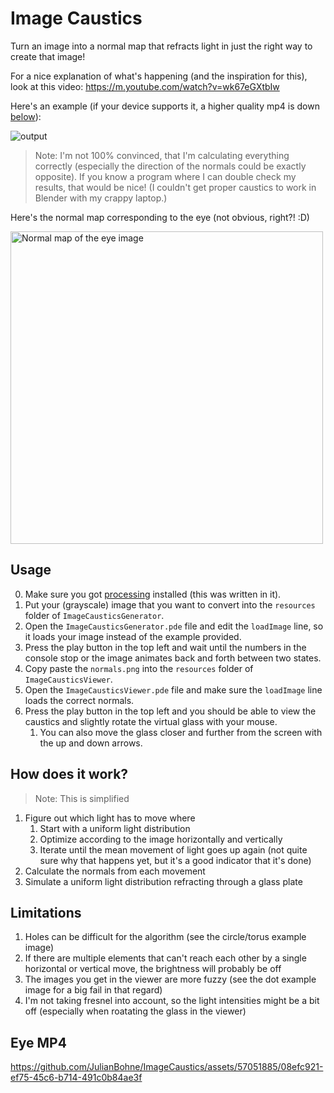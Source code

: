 # Image Caustics
Turn an image into a normal map that refracts light in just the right way to create that image!

For a nice explanation of what's happening (and the inspiration for this), look at this video: https://m.youtube.com/watch?v=wk67eGXtbIw

Here's an example (if your device supports it, a higher quality mp4 is down [below](#eye-mp4)):

![output](https://github.com/JulianBohne/ImageCaustics/assets/57051885/ba203e25-70d4-4b14-8b97-37b233817368)

> Note: I'm not 100% convinced, that I'm calculating everything correctly (especially the direction of the normals could be exactly opposite). If you know a program where I can double check my results, that would be nice! (I couldn't get proper caustics to work in Blender with my crappy laptop.)

Here's the normal map corresponding to the eye (not obvious, right?! :D)

<img src="https://github.com/JulianBohne/ImageCaustics/assets/57051885/ce3afa87-3573-4b1f-82b6-5a3a68614e38" alt="Normal map of the eye image" width=500/>

## Usage
0. Make sure you got [processing](https://www.processing.org) installed (this was written in it).
1. Put your (grayscale) image that you want to convert into the `resources` folder of `ImageCausticsGenerator`.
2. Open the `ImageCausticsGenerator.pde` file and edit the `loadImage` line, so it loads your image instead of the example provided.
3. Press the play button in the top left and wait until the numbers in the console stop or the image animates back and forth between two states.
4. Copy paste the `normals.png` into the `resources` folder of `ImageCausticsViewer`.
5. Open the `ImageCausticsViewer.pde` file and make sure the `loadImage` line loads the correct normals.
6. Press the play button in the top left and you should be able to view the caustics and slightly rotate the virtual glass with your mouse.
    1. You can also move the glass closer and further from the screen with the up and down arrows.

## How does it work?
> Note: This is simplified
1. Figure out which light has to move where
    1. Start with a uniform light distribution
    2. Optimize according to the image horizontally and vertically
    3. Iterate until the mean movement of light goes up again (not quite sure why that happens yet, but it's a good indicator that it's done)
2. Calculate the normals from each movement
3. Simulate a uniform light distribution refracting through a glass plate

## Limitations
1. Holes can be difficult for the algorithm (see the circle/torus example image)
2. If there are multiple elements that can't reach each other by a single horizontal or vertical move, the brightness will probably be off
3. The images you get in the viewer are more fuzzy (see the dot example image for a big fail in that regard)
4. I'm not taking fresnel into account, so the light intensities might be a bit off (especially when roatating the glass in the viewer)

## Eye MP4
https://github.com/JulianBohne/ImageCaustics/assets/57051885/08efc921-ef75-45c6-b714-491c0b84ae3f

